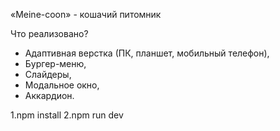 «Meine-coon» - кошачий питомник

Что реализовано?
- Адаптивная верстка (ПК, планшет, мобильный телефон),
- Бургер-меню,
- Слайдеры,
- Модальное окно,
- Аккардион.


1.npm install
2.npm run dev
